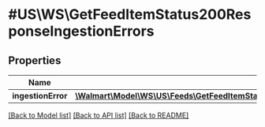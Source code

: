 # #US\WS\GetFeedItemStatus200ResponseIngestionErrors

## Properties

Name | Type | Description | Notes
------------ | ------------- | ------------- | -------------
**ingestionError** | [**\Walmart\Model\WS\US\Feeds\GetFeedItemStatus200ResponseIngestionErrorsIngestionErrorInner[]**](GetFeedItemStatus200ResponseIngestionErrorsIngestionErrorInner.md) |  | [optional]


[[Back to Model list]](../) [[Back to API list]](../../Api/US/WS) [[Back to README]](../../README.md)
